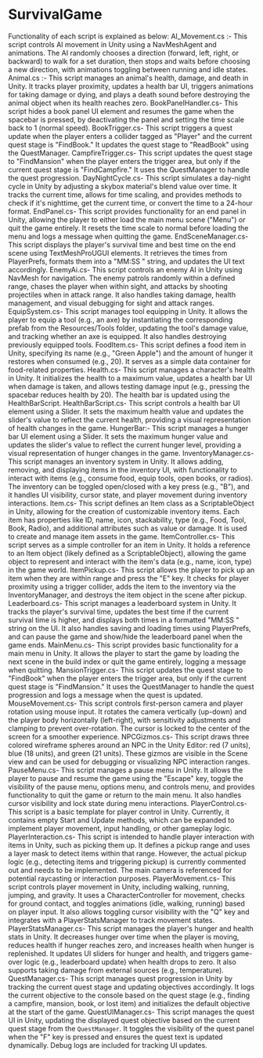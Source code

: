 # SurvivalGame
Functionality of each script is explained as below: 
AI_Movement.cs :- This script controls AI movement in Unity using a NavMeshAgent and animations. The AI randomly chooses a direction (forward, left, right, or backward) to walk for a set duration, then stops and waits before choosing a new direction, with animations toggling between running and idle states.
Animal.cs :- This script manages an animal's health, damage, and death in Unity. It tracks player proximity, updates a health bar UI, triggers animations for taking damage or dying, and plays a death sound before destroying the animal object when its health reaches zero.
BookPanelHandler.cs- This script hides a book panel UI element and resumes the game when the spacebar is pressed, by deactivating the panel and setting the time scale back to 1 (normal speed).
BookTrigger.cs- This script triggers a quest update when the player enters a collider tagged as "Player" and the current quest stage is "FindBook." It updates the quest stage to "ReadBook" using the QuestManager.
CampfireTrigger.cs- This script updates the quest stage to "FindMansion" when the player enters the trigger area, but only if the current quest stage is "FindCampfire." It uses the QuestManager to handle the quest progression.
DayNightCycle.cs- This script simulates a day-night cycle in Unity by adjusting a skybox material's blend value over time. It tracks the current time, allows for time scaling, and provides methods to check if it's nighttime, get the current time, or convert the time to a 24-hour format.
EndPanel.cs- This script provides functionality for an end panel in Unity, allowing the player to either load the main menu scene ("Menu") or quit the game entirely. It resets the time scale to normal before loading the menu and logs a message when quitting the game.
EndSceneManager.cs- This script displays the player's survival time and best time on the end scene using TextMeshProUGUI elements. It retrieves the times from PlayerPrefs, formats them into a "MM:SS " string, and updates the UI text accordingly.
EnemyAi.cs- This script controls an enemy AI in Unity using NavMesh for navigation. The enemy patrols randomly within a defined range, chases the player when within sight, and attacks by shooting projectiles when in attack range. It also handles taking damage, health management, and visual debugging for sight and attack ranges.
EquipSystem.cs- This script manages tool equipping in Unity. It allows the player to equip a tool (e.g., an axe) by instantiating the corresponding prefab from the Resources/Tools folder, updating the tool's damage value, and tracking whether an axe is equipped. It also handles destroying previously equipped tools.
FoodItem.cs- This script defines a food item in Unity, specifying its name (e.g., "Green Apple") and the amount of hunger it restores when consumed (e.g., 20). It serves as a simple data container for food-related properties.
Health.cs- This script manages a character's health in Unity. It initializes the health to a maximum value, updates a health bar UI when damage is taken, and allows testing damage input (e.g., pressing the spacebar reduces health by 20). The health bar is updated using the HealthBarScript.
HealthBarScript.cs- This script controls a health bar UI element using a Slider. It sets the maximum health value and updates the slider's value to reflect the current health, providing a visual representation of health changes in the game.
HungerBar:- This script manages a hunger bar UI element using a Slider. It sets the maximum hunger value and updates the slider's value to reflect the current hunger level, providing a visual representation of hunger changes in the game.
InventoryManager.cs- This script manages an inventory system in Unity. It allows adding, removing, and displaying items in the inventory UI, with functionality to interact with items (e.g., consume food, equip tools, open books, or radios). The inventory can be toggled open/closed with a key press (e.g., "B"), and it handles UI visibility, cursor state, and player movement during inventory interactions.
Item.cs- This script defines an Item class as a ScriptableObject in Unity, allowing for the creation of customizable inventory items. Each item has properties like ID, name, icon, stackability, type (e.g., Food, Tool, Book, Radio), and additional attributes such as value or damage. It is used to create and manage item assets in the game.
ItemController.cs- This script serves as a simple controller for an item in Unity. It holds a reference to an Item object (likely defined as a ScriptableObject), allowing the game object to represent and interact with the item's data (e.g., name, icon, type) in the game world.
ItemPickup.cs- This script allows the player to pick up an item when they are within range and press the "E" key. It checks for player proximity using a trigger collider, adds the item to the inventory via the InventoryManager, and destroys the item object in the scene after pickup.
Leaderboard.cs- This script manages a leaderboard system in Unity. It tracks the player's survival time, updates the best time if the current survival time is higher, and displays both times in a formatted "MM:SS " string on the UI. It also handles saving and loading times using PlayerPrefs, and can pause the game and show/hide the leaderboard panel when the game ends.
MainMenu.cs- This script provides basic functionality for a main menu in Unity. It allows the player to start the game by loading the next scene in the build index or quit the game entirely, logging a message when quitting.
MansionTrigger.cs- This script updates the quest stage to "FindBook" when the player enters the trigger area, but only if the current quest stage is "FindMansion." It uses the QuestManager to handle the quest progression and logs a message when the quest is updated.
MouseMovement.cs- This script controls first-person camera and player rotation using mouse input. It rotates the camera vertically (up-down) and the player body horizontally (left-right), with sensitivity adjustments and clamping to prevent over-rotation. The cursor is locked to the center of the screen for a smoother experience.
NPCGizmos.cs- This script draws three colored wireframe spheres around an NPC in the Unity Editor: red (7 units), blue (18 units), and green (21 units). These gizmos are visible in the Scene view and can be used for debugging or visualizing NPC interaction ranges.
PauseMenu.cs- This script manages a pause menu in Unity. It allows the player to pause and resume the game using the "Escape" key, toggle the visibility of the pause menu, options menu, and controls menu, and provides functionality to quit the game or return to the main menu. It also handles cursor visibility and lock state during menu interactions.
PlayerControl.cs- This script is a basic template for player control in Unity. Currently, it contains empty Start and Update methods, which can be expanded to implement player movement, input handling, or other gameplay logic.
PlayerInteraction.cs- This script is intended to handle player interaction with items in Unity, such as picking them up. It defines a pickup range and uses a layer mask to detect items within that range. However, the actual pickup logic (e.g., detecting items and triggering pickup) is currently commented out and needs to be implemented. The main camera is referenced for potential raycasting or interaction purposes.
PlayerMovement.cs- This script controls player movement in Unity, including walking, running, jumping, and gravity. It uses a CharacterController for movement, checks for ground contact, and toggles animations (idle, walking, running) based on player input. It also allows toggling cursor visibility with the "Q" key and integrates with a PlayerStatsManager to track movement states.
PlayerStatsManager.cs- This script manages the player's hunger and health stats in Unity. It decreases hunger over time when the player is moving, reduces health if hunger reaches zero, and increases health when hunger is replenished. It updates UI sliders for hunger and health, and triggers game-over logic (e.g., leaderboard update) when health drops to zero. It also supports taking damage from external sources (e.g., temperature).
QuestManager.cs- This script manages quest progression in Unity by tracking the current quest stage and updating objectives accordingly. It logs the current objective to the console based on the quest stage (e.g., finding a campfire, mansion, book, or lost item) and initializes the default objective at the start of the game.
QuestUIManager.cs- This script manages the quest UI in Unity, updating the displayed quest objective based on the current quest stage from the `QuestManager`. It toggles the visibility of the quest panel when the "F" key is pressed and ensures the quest text is updated dynamically. Debug logs are included for tracking UI updates.
